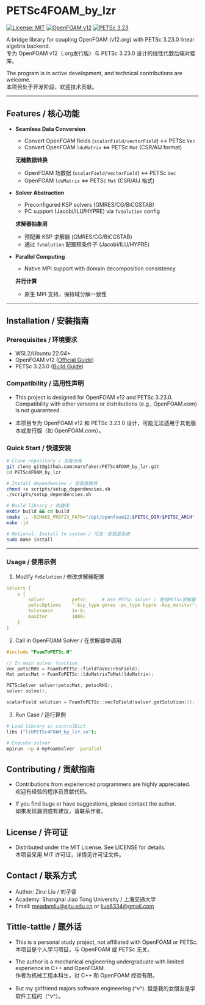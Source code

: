 ﻿# PETSc4FOAM_by_lzr

[![License: MIT](https://img.shields.io/badge/License-MIT-blue.svg)](LICENSE)
[![OpenFOAM v12](https://img.shields.io/badge/OpenFOAM-v12-orange)](https://openfoam.org/)
[![PETSc 3.23](https://img.shields.io/badge/PETSc-3.23-brightgreen)](https://petsc.org/)

A bridge library for coupling OpenFOAM (v12.org) with PETSc 3.23.0 linear algebra backend.  
专为 OpenFOAM v12（.org发行版）与 PETSc 3.23.0 设计的线性代数后端对接库。

The program is in active development, and technical contributions are welcome.  
本项目处于开发阶段，欢迎技术贡献。

---

## Features / 核心功能

- **Seamless Data Conversion**  
  - Convert OpenFOAM fields (`scalarField/vectorField`) ↔ PETSc `Vec`  
  - Convert OpenFOAM `lduMatrix` <=> PETSc `Mat` (CSR/AIJ format)  

  **无缝数据转换**  
  - OpenFOAM 场数据 (`scalarField/vectorField`) ↔ PETSc `Vec`  
  - OpenFOAM `lduMatrix` <=> PETSc `Mat` (CSR/AIJ 格式)

- **Solver Abstraction**  
  - Preconfigured KSP solvers (GMRES/CG/BiCGSTAB)  
  - PC support (Jacobi/ILU/HYPRE) via `fvSolution` config  

  **求解器抽象层**  
  - 预配置 KSP 求解器 (GMRES/CG/BiCGSTAB)  
  - 通过 `fvSolution` 配置预条件子 (Jacobi/ILU/HYPRE)

- **Parallel Computing**  
  - Native MPI support with domain decomposition consistency  

  **并行计算**  
  - 原生 MPI 支持，保持域分解一致性

---

## Installation / 安装指南

### Prerequisites / 环境要求
- WSL2/Ubuntu 22.04+
- OpenFOAM v12 ([Official Guide](https://openfoam.org/download/12-ubuntu/))
- PETSc 3.23.0 ([Build Guide](https://petsc.org/release/install/))

### Compatibility / 适用性声明

- This project is designed for OpenFOAM v12 and PETSc 3.23.0. Compatibility with other versions or distributions (e.g., OpenFOAM.com) is not guaranteed.

- 本项目专为 OpenFOAM v12 和 PETSc 3.23.0 设计，可能无法适用于其他版本或发行版（如 OpenFOAM.com）。

### Quick Start / 快速安装
```bash
# Clone repository / 克隆仓库
git clone git@github.com:marefaker/PETSc4FOAM_by_lzr.git
cd PETSc4FOAM_by_lzr

# Install dependencies / 安装依赖项
chmod +x scripts/setup_dependencies.sh
./scripts/setup_dependencies.sh

# Build library / 构建库
mkdir build && cd build
cmake .. -DCMAKE_PREFIX_PATH="/opt/openfoam12;$PETSC_DIR/$PETSC_ARCH"
make -j4

# Optional: Install to system / 可选：安装至系统
sudo make install
```

---

### Usage / 使用示例

1. Modify `fvSolution` / 修改求解器配置

```yaml
solvers {
    p {
        solver          petsc;     # Use PETSc solver / 使用PETSc求解器
        petscOptions    "-ksp_type gmres -pc_type hypre -ksp_monitor";
        tolerance       1e-8;
        maxIter         1000;
    }
}
```

2. Call in OpenFOAM Solver / 在求解器中调用

```cpp
#include "FoamToPETSc.H"

// In main solver function
Vec petscRHS = FoamToPETSc::fieldToVec(rhsField);
Mat petscMat = FoamToPETSc::lduMatrixToMat(lduMatrix);

PETScSolver solver(petscMat, petscRHS);
solver.solve();

scalarField solution = FoamToPETSc::vecToField(solver.getSolution());
```

3. Run Case / 运行算例

```bash
# Load library in controlDict
libs ("libPETSc4FOAM_by_lzr.so");

# Execute solver
mpirun -np 4 myFoamSolver -parallel
```

## Contributing / 贡献指南

- Contributions from experienced programmers are highly appreciated.  
  欢迎有经验的程序员贡献代码。

- If you find bugs or have suggestions, please contact the author.  
  如果发现漏洞或有建议，请联系作者。

## License / 许可证

- Distributed under the MIT License. See LICENSE for details.  
  本项目采用 MIT 许可证，详情见许可证文件。

## Contact / 联系方式

- Author: Zirui Liu / 刘子睿  
- Academy: Shanghai Jiao Tong University / 上海交通大学
- Email: meadamliu@sjtu.edu.cn or liua8334@gmail.com  

## Tittle-tattle / 题外话

- This is a personal study project, not affiliated with OpenFOAM or PETSc.  
  本项目是个人学习项目，与 OpenFOAM 或 PETSc 无关。

- The author is a mechanical engineering undergraduate with limited experience in C++ and OpenFOAM.  
  作者为机械工程本科生，对 C++ 和 OpenFOAM 经验有限。

- But my girlfriend majors software engineering (^v^).
  但是我的女朋友是学软件工程的（^v^）。